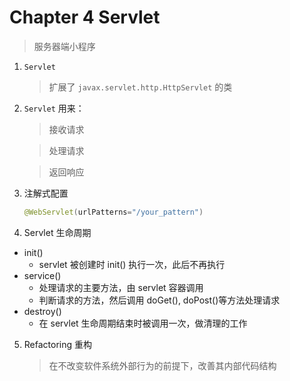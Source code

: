 # Chapter 4 Servlet

> 服务器端小程序

1. `Servlet`

    > 扩展了 `javax.servlet.http.HttpServlet` 的类
    
2. `Servlet` 用来： 
    
    > 接收请求

    > 处理请求
    
    > 返回响应
    
3. 注解式配置

    ```java
    @WebServlet(urlPatterns="/your_pattern")
    ```
4. Servlet 生命周期

  > [](https://www.ibm.com/developerworks/cn/java/j-lo-servlet/)

  - init()
    - servlet 被创建时 init() 执行一次，此后不再执行
  - service()
    - 处理请求的主要方法，由 servlet 容器调用
    - 判断请求的方法，然后调用 doGet(), doPost()等方法处理请求
  - destroy()
    - 在 servlet 生命周期结束时被调用一次，做清理的工作

5. Refactoring 重构

    > 在不改变软件系统外部行为的前提下，改善其内部代码结构